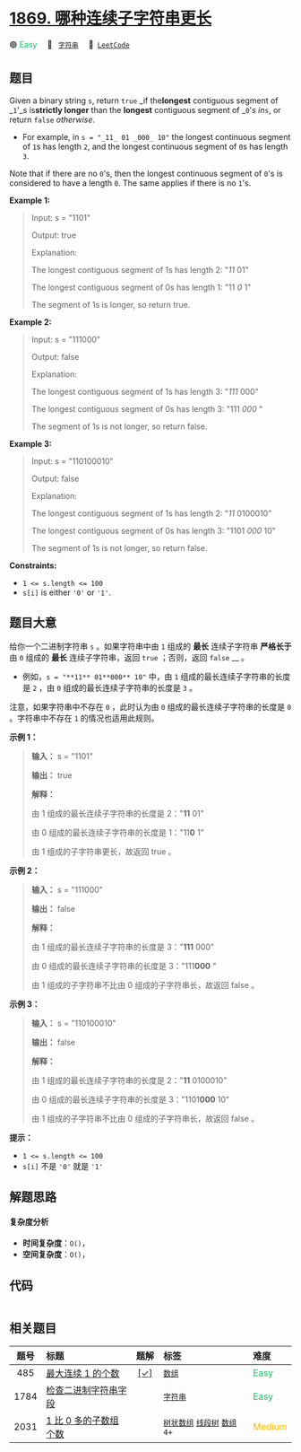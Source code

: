 # [1869. 哪种连续子字符串更长](https://leetcode.com/problems/longer-contiguous-segments-of-ones-than-zeros)

🟢 <font color=#15bd66>Easy</font>&emsp; 🔖&ensp; [`字符串`](/leetcode/outline/tag/string.md)&emsp; 🔗&ensp;[`LeetCode`](https://leetcode.com/problems/longer-contiguous-segments-of-ones-than-zeros)


## 题目

Given a binary string `s`, return `true` _if the**longest** contiguous segment
of _`1`'_s is**strictly longer** than the **longest** contiguous segment of
_`0`'_s in_`s`, or return `false` _otherwise_.

  * For example, in `s = "_11_ 01 _000_ 10"` the longest continuous segment of `1`s has length `2`, and the longest continuous segment of `0`s has length `3`.

Note that if there are no `0`'s, then the longest continuous segment of `0`'s
is considered to have a length `0`. The same applies if there is no `1`'s.



**Example 1:**

> Input: s = "1101"
> 
> Output: true
> 
> Explanation:
> 
> The longest contiguous segment of 1s has length 2: "_11_ 01"
> 
> The longest contiguous segment of 0s has length 1: "11 _0_ 1"
> 
> The segment of 1s is longer, so return true.

**Example 2:**

> Input: s = "111000"
> 
> Output: false
> 
> Explanation:
> 
> The longest contiguous segment of 1s has length 3: "_111_ 000"
> 
> The longest contiguous segment of 0s has length 3: "111 _000_ "
> 
> The segment of 1s is not longer, so return false.

**Example 3:**

> Input: s = "110100010"
> 
> Output: false
> 
> Explanation:
> 
> The longest contiguous segment of 1s has length 2: "_11_ 0100010"
> 
> The longest contiguous segment of 0s has length 3: "1101 _000_ 10"
> 
> The segment of 1s is not longer, so return false.

**Constraints:**

  * `1 <= s.length <= 100`
  * `s[i]` is either `'0'` or `'1'`.


## 题目大意

给你一个二进制字符串 `s` 。如果字符串中由 `1` 组成的 **最长** 连续子字符串 **严格长于** 由 `0` 组成的 **最长**
连续子字符串，返回 `true` ；否则，返回 `false` __ 。

  * 例如，`s = "**11** 01**000** 10"` 中，由 `1` 组成的最长连续子字符串的长度是 `2` ，由 `0` 组成的最长连续子字符串的长度是 `3` 。

注意，如果字符串中不存在 `0` ，此时认为由 `0` 组成的最长连续子字符串的长度是 `0` 。字符串中不存在 `1` 的情况也适用此规则。

**示例 1：**

> 
> 
> 
> 
> 
> **输入：** s = "1101"
> 
> **输出：** true
> 
> **解释：**
> 
> 由 1 组成的最长连续子字符串的长度是 2："**11** 01"
> 
> 由 0 组成的最长连续子字符串的长度是 1："11**0** 1"
> 
> 由 1 组成的子字符串更长，故返回 true 。
> 
> 

**示例 2：**

> 
> 
> 
> 
> 
> **输入：** s = "111000"
> 
> **输出：** false
> 
> **解释：**
> 
> 由 1 组成的最长连续子字符串的长度是 3："**111** 000"
> 
> 由 0 组成的最长连续子字符串的长度是 3："111**000** "
> 
> 由 1 组成的子字符串不比由 0 组成的子字符串长，故返回 false 。
> 
> 

**示例 3：**

> 
> 
> 
> 
> 
> **输入：** s = "110100010"
> 
> **输出：** false
> 
> **解释：**
> 
> 由 1 组成的最长连续子字符串的长度是 2："**11** 0100010"
> 
> 由 0 组成的最长连续子字符串的长度是 3："1101**000** 10"
> 
> 由 1 组成的子字符串不比由 0 组成的子字符串长，故返回 false 。
> 
> 

**提示：**

  * `1 <= s.length <= 100`
  * `s[i]` 不是 `'0'` 就是 `'1'`


## 解题思路

#### 复杂度分析

- **时间复杂度**：`O()`，
- **空间复杂度**：`O()`，

## 代码

```javascript

```

## 相关题目

| 题号 | 标题 | 题解 | 标签 | 难度 |
| :------: | :------ | :------: | :------ | :------ |
| 485 | [最大连续 1 的个数](https://leetcode.com/problems/max-consecutive-ones) | [[✓]](https://2xiao.github.io/leetcode-js/leetcode/problem/0485) |  [`数组`](/leetcode/outline/tag/array.md) | <font color=#15bd66>Easy</font> |
| 1784 | [检查二进制字符串字段](https://leetcode.com/problems/check-if-binary-string-has-at-most-one-segment-of-ones) |  |  [`字符串`](/leetcode/outline/tag/string.md) | <font color=#15bd66>Easy</font> |
| 2031 | [1 比 0 多的子数组个数](https://leetcode.com/problems/count-subarrays-with-more-ones-than-zeros) |  |  [`树状数组`](/leetcode/outline/tag/binary-indexed-tree.md) [`线段树`](/leetcode/outline/tag/segment-tree.md) [`数组`](/leetcode/outline/tag/array.md) `4+` | <font color=#ffb800>Medium</font> |

<style>
.blue {
    background-color: #096dd9;
    padding: 0.25rem 0.5rem;
    margin: 0;
    font-size: 0.85em;
    border-radius: 3px;
    color: white;
    font-weight: 500;
}
table th:first-of-type { width: 10%; }
table th:nth-of-type(2) { width: 35%; }
table th:nth-of-type(3) { width: 10%; }
table th:nth-of-type(4) { width: 35%; }
table th:nth-of-type(5) { width: 10%; }
</style>
